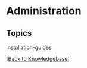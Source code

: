 # Administration

<PageHeader />

## Topics

[installation-guides](./installation-guides/README.md)  

[[Back to Knowledgebase](./../README.md)]  
